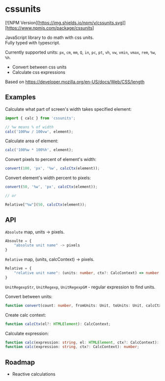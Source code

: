 # cssunits

[![NPM Version][https://img.shields.io/npm/v/cssunits.svg]][https://www.npmjs.com/package/cssunits]

JavaScript library to do math with css units.  
Fully typed with typescript.

Currently supported units: `px`, `cm`, `mm`, `Q`, `in`, `pc`, `pt`, `vh`, `vw`, `vmin`, `vmax`, `rem`, `%w`, `%h`.

* Convert between css units
* Calculate css expressions

Based on https://developer.mozilla.org/en-US/docs/Web/CSS/length

## Examples

Calculate what part of screen's width takes specified element:
```js
import { calc } from 'cssunits';

// %w means % of width
calc('100%w / 100vw', element);
```

Calculate area of element:
```js
calc('100%w * 100%h', element);
```

Convert pixels to percent of element's width:
```js
convert(100, 'px', '%w', calcCtx(element));
```

Convert element's width percent to pixels:
```js
convert(50, '%w', 'px', calcCtx(element));

// or

Relative["%w"](50, calcCtx(element));
```

## API

`Absolute` map, units -> pixels.  
```ts
Absoulte = {
    "absolute unit name" -> pixels
}
```

`Relative` map, (units, calcContext) -> pixels.  
```ts
Relative = {
    "relative unit name": (units: number, ctx?: CalcContext) => number
}
```

`UnitRegexpStr`, `UnitRegexp`, `UnitRegexpGM` - regular expression to find units.

Convert between units:
```ts
function convert(count: number, fromUnits: Unit, toUnits: Unit, calcCtx?: CalcContext): number;
```

Create calc context:
```ts
function calcCtx(el?: HTMLElement): CalcContext;
```

Calculate expression:
```ts
function calc(expression: string, el: HTMLElement, ctx?: CalcContext): number;
function calc(expression: string, ctx?: CalcContext): number;
```

## Roadmap

* Reactive calculations